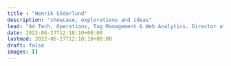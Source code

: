 ```yaml
---
title : "Henrik Söderlund"
description: "showcase, explorations and ideas"
lead: "Ad Tech, Operations, Tag Management & Web Analytics. Director at Creme Digital."
date: 2022-06-27T12:18:10+00:00
lastmod: 2022-06-27T12:18:10+00:00
draft: false
images: []
---
```

